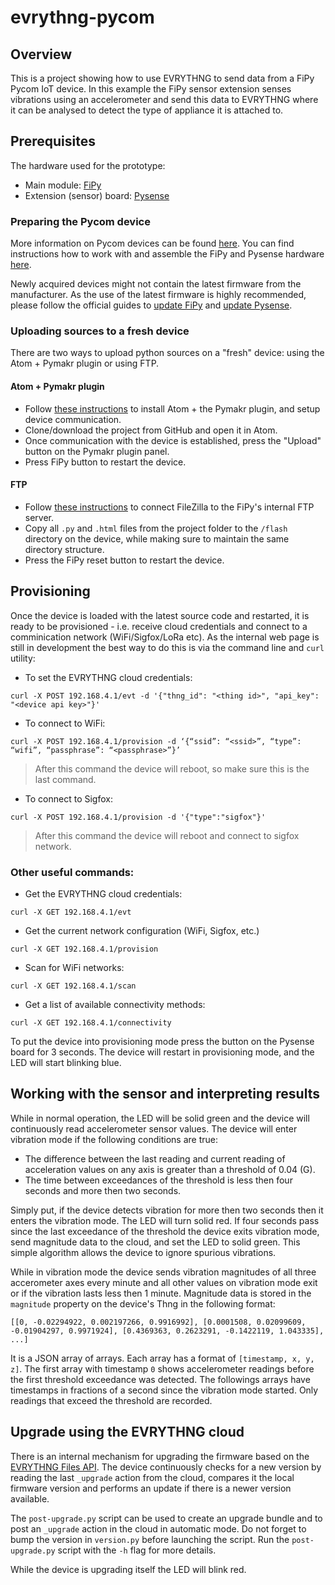 # evrythng-pycom

## Overview

This is a project showing how to use EVRYTHNG to send data from a FiPy Pycom IoT device.
In this example the FiPy sensor extension senses vibrations using an accelerometer and send this data to EVRYTHNG where it can be analysed to detect the type of appliance it is attached to. 

## Prerequisites

The hardware used for the prototype:
* Main module: [FiPy](https://pycom.io/product/fipy/)
* Extension (sensor) board: [Pysense](https://pycom.io/hardware/pysense-specs/)

### Preparing the Pycom device

More information on Pycom devices can be found [here](https://docs.pycom.io/). You can find instructions how to work with and assemble the FiPy and Pysense hardware [here](https://docs.pycom.io/chapter/gettingstarted/connection/fipy.html).

Newly acquired devices might not contain the latest firmware from the manufacturer. As the use of the latest firmware is highly recommended, please follow the official guides to [update FiPy](https://docs.pycom.io/chapter/gettingstarted/installation/firmwaretool.html) and [update Pysense](https://docs.pycom.io/chapter/pytrackpysense/installation/firmware.html).

### Uploading sources to a fresh device

There are two ways to upload python sources on a "fresh" device: using the Atom + Pymakr plugin or using FTP.

#### Atom + Pymakr plugin

* Follow [these instructions](https://docs.pycom.io/chapter/pymakr/installation/atom.html) to install Atom + the Pymakr plugin, and setup device communication.
* Clone/download the project from GitHub and open it in Atom.
* Once communication with the device is established, press the "Upload" button on the Pymakr plugin panel.
* Press FiPy button to restart the device.


#### FTP

* Follow [these instructions](https://docs.pycom.io/chapter/gettingstarted/programming/FTP.html) to connect FileZilla to the FiPy's internal FTP server.
* Copy all `.py` and `.html` files from the project folder to the `/flash` directory on the device, while making sure to  maintain the same directory structure.
* Press the FiPy reset button to restart the device.


## Provisioning

Once the device is loaded with the latest source code and restarted, it is ready to be provisioned - i.e. receive cloud credentials and connect to a comminication network (WiFi/Sigfox/LoRa etc). As the internal web page is still in development the best way to do this is via the command line and `curl` utility:

* To set the EVRYTHNG cloud credentials: 
```
curl -X POST 192.168.4.1/evt -d '{"thng_id": "<thing id>", "api_key": "<device api key>"}'
```

* To connect to WiFi:
```
curl -X POST 192.168.4.1/provision -d ‘{“ssid”: “<ssid>”, “type”: “wifi”, “passphrase”: “<passphrase>”}’
```
> After this command the device will reboot, so make sure this is the last command.

* To connect to Sigfox:
```
curl -X POST 192.168.4.1/provision -d '{"type":"sigfox"}'
```
> After this command the device will reboot and connect to sigfox network.


### Other useful commands:

* Get the EVRYTHNG cloud credentials:
```
curl -X GET 192.168.4.1/evt
```

* Get the current network configuration (WiFi, Sigfox, etc.)
```
curl -X GET 192.168.4.1/provision
```

* Scan for WiFi networks:
```
curl -X GET 192.168.4.1/scan
```

* Get a list of available connectivity methods:
```
curl -X GET 192.168.4.1/connectivity
```

To put the device into provisioning mode press the button on the Pysense board for 3 seconds. The device will restart in provisioning mode, and the LED will start blinking blue.


## Working with the sensor and interpreting results

While in normal operation, the LED will be solid green and the device will continuously read accelerometer sensor values. The device will enter vibration mode if the following conditions are true:
* The difference between the last reading and current reading of acceleration values on any axis is greater than a threshold of 0.04 (G).
* The time between exceedances of the threshold is less then four seconds and more then two seconds.

Simply put, if the device detects vibration for more then two seconds then it enters the vibration mode. The LED will turn solid red. If four seconds pass since the last exceedance of the threshold the device exits vibration mode, send magnitude data to the cloud, and set the LED to solid green. This simple algorithm allows the device to ignore spurious vibrations. 

While in vibration mode the device sends vibration magnitudes of all three accerometer axes every minute and all other values on vibration mode exit or if the vibration lasts less then 1 minute. Magnitude data is stored in the `magnitude` property on the device's Thng in the following format:

```
[[0, -0.02294922, 0.002197266, 0.9916992], [0.0001508, 0.02099609, -0.01904297, 0.9971924], [0.4369363, 0.2623291, -0.1422119, 1.043335], ...]
```

It is a JSON array of arrays. Each array has a format of `[timestamp, x, y, z]`. The first array with timestamp `0` shows accelerometer readings before the first threshold exceedance was detected. The followings arrays have timestamps in fractions of a second since the vibration mode started. Only readings that exceed the threshold are recorded.


## Upgrade using the EVRYTHNG cloud

There is an internal mechanism for upgrading the firmware based on the [EVRYTHNG Files API](https://developers.evrythng.com/v3.0/reference#files). The device continuously checks for a new version by reading the last `_upgrade` action from the cloud, compares it the local firmware version and performs an update if there is a newer version available. 

The `post-upgrade.py` script can be used to create an upgrade bundle and to post an `_upgrade` action in the cloud in automatic mode. Do not forget to bump the version in `version.py` before launching the script. Run the `post-upgrade.py` script with the `-h` flag for more details.

While the device is upgrading itself the LED will blink red.

